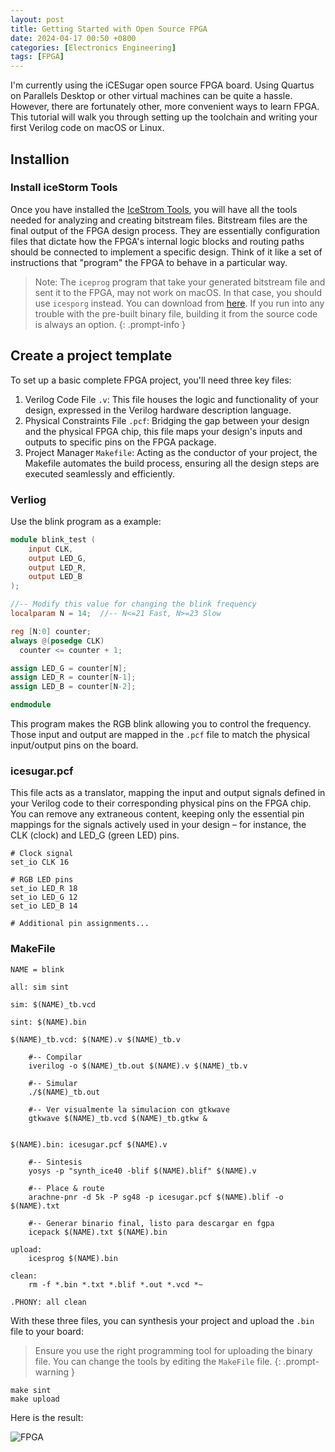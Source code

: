 ```yaml
---
layout: post
title: Getting Started with Open Source FPGA
date: 2024-04-17 00:50 +0800
categories: [Electronics Engineering]
tags: [FPGA]
---
```


I'm currently using the iCESugar open source FPGA board. Using Quartus on Parallels Desktop or other virtual machines can be quite a hassle. However, there are fortunately other, more convenient ways to learn FPGA. This tutorial will walk you through setting up the toolchain and writing your first Verilog code on macOS or Linux.

## Installion

### Install iceStorm Tools

Once you have installed the [IceStrom Tools](https://clifford.at/icestorm?cmplz-force-reload=1713287338221), you will have all the tools needed for analyzing and creating bitstream files. Bitstream files are the final output of the FPGA design process. They are essentially configuration files that dictate how the FPGA's internal logic blocks and routing paths should be connected to implement a specific design. Think of it like a set of instructions that "program" the FPGA to behave in a particular way.

> Note: The `iceprog` program that take your generated bitstream file and sent it to the FPGA, may not work on macOS. In that case, you should use `icesporg` instead. You can download from [here](https://github.com/wuxx/icesugar/tree/master/tools). If you run into any trouble with the pre-built binary file, building it from the source code is always an option.
{: .prompt-info }

## Create a project template

To set up a basic complete FPGA project, you'll need three key files:

1. Verilog Code File `.v`: This file houses the logic and functionality of your design, expressed in the Verilog hardware description language.
2. Physical Constraints File `.pcf`: Bridging the gap between your design and the physical FPGA chip, this file maps your design's inputs and outputs to specific pins on the FPGA package.
3. Project Manager `Makefile`: Acting as the conductor of your project, the Makefile automates the build process, ensuring all the design steps are executed seamlessly and efficiently.

### Verliog
Use the blink program as a example:
```verilog
module blink_test (
	input CLK,
	output LED_G,
	output LED_R,
	output LED_B
);

//-- Modify this value for changing the blink frequency
localparam N = 14;  //-- N<=21 Fast, N>=23 Slow

reg [N:0] counter;
always @(posedge CLK)
  counter <= counter + 1;

assign LED_G = counter[N];
assign LED_R = counter[N-1];
assign LED_B = counter[N-2];

endmodule
```
This program makes the RGB blink allowing you to control the frequency. Those input and output are mapped in the `.pcf` file to match the physical input/output pins on the board.

### icesugar.pcf

This file acts as a translator, mapping the input and output signals defined in your Verilog code to their corresponding physical pins on the FPGA chip. You can remove any extraneous content, keeping only the essential pin mappings for the signals actively used in your design – for instance, the CLK (clock) and LED_G (green LED) pins.

``` 
# Clock signal
set_io CLK 16

# RGB LED pins
set_io LED_R 18
set_io LED_G 12
set_io LED_B 14

# Additional pin assignments...
```

### MakeFile 

``` make
NAME = blink

all: sim sint

sim: $(NAME)_tb.vcd

sint: $(NAME).bin

$(NAME)_tb.vcd: $(NAME).v $(NAME)_tb.v
	
	#-- Compilar
	iverilog -o $(NAME)_tb.out $(NAME).v $(NAME)_tb.v

	#-- Simular
	./$(NAME)_tb.out
	
	#-- Ver visualmente la simulacion con gtkwave
	gtkwave $(NAME)_tb.vcd $(NAME)_tb.gtkw &
	

$(NAME).bin: icesugar.pcf $(NAME).v 
	
	#-- Sintesis
	yosys -p "synth_ice40 -blif $(NAME).blif" $(NAME).v
	
	#-- Place & route
	arachne-pnr -d 5k -P sg48 -p icesugar.pcf $(NAME).blif -o $(NAME).txt
	
	#-- Generar binario final, listo para descargar en fgpa
	icepack $(NAME).txt $(NAME).bin

upload:
	icesprog $(NAME).bin

clean:
	rm -f *.bin *.txt *.blif *.out *.vcd *~

.PHONY: all clean
```

With these three files, you can synthesis your project and upload the `.bin` file to your board:
> Ensure you use the right programming tool for uploading the binary file. You can change the tools by editing the `MakeFile` file.
{: .prompt-warning }

```console
make sint
make upload
```

Here is the result:

<image src="/assets/img/IMG_4809.gif" alt="FPGA"/> 


<!-- <script src="https://utteranc.es/client.js"
        repo="Nov4ou/Nov4ou.github.io"
        issue-term="pathname"
        theme="github-dark"
        crossorigin="anonymous"
        async>
</script> -->